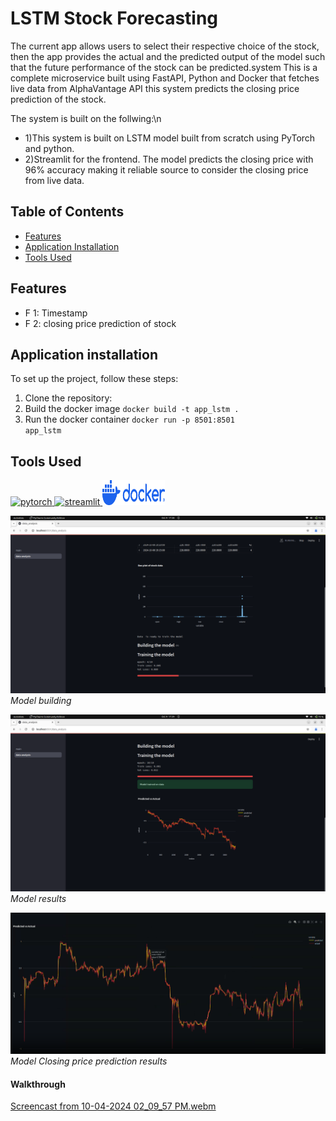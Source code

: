 # LSTM Stock Forecasting

The current app allows users to select their respective choice of the stock, then the app provides 
the actual and the predicted output of the model such that the future performance of the stock can be predicted.system 
This is a complete microservice built using FastAPI, Python and Docker that fetches live data from AlphaVantage API this system predicts the closing price prediction of the stock.

The system is built on the follwing:\n
  - 1)This system is built on LSTM model built from scratch using PyTorch and python.
  - 2)Streamlit for the frontend.
The model predicts the closing price with 96% accuracy making it reliable source to consider the closing price from live data.
  
## Table of Contents
- [Features](#features)
- [Application Installation](#installation)
- [Tools Used](#tools-used)



## Features
- F 1: Timestamp
- F 2: closing price prediction of stock

## Application installation
To set up the project, follow these steps:

1. Clone the repository:
2. Build the docker image
<code>docker build -t app_lstm .</code>
3. Run the docker container
<code>docker run -p 8501:8501 app_lstm</code>

## Tools Used
<p align="left">
<a href="https://pytorch.org/" target="_blank" rel="noreferrer">
 <img src="https://www.vectorlogo.zone/logos/pytorch/pytorch-icon.svg" alt="pytorch" width="40" height="40"/>
</a>
<a href="https://streamlit.io/" target="_blank" rel="noreferrer">
 <img src="https://streamlit.io/images/brand/streamlit-mark-color.svg" alt="streamlit" width="40" height="40"/>
</a>
<a href="" target="_blank" rel="noreferrer">
 <img src="https://github.com/Venkata-Ch/LSTM_App/blob/65860ae206f960db552639815e438f7bab54e806/assets/docker-logo-blue.png" alt="streamlit" width="100" height="40"/>
</a>
</p>




![Screenshot 2](https://github.com/Venkata-Ch/LSTM_App/blob/65860ae206f960db552639815e438f7bab54e806/assets/Screenshot%20from%202024-10-09%2017-29-01.png)
*Model building*

![Screenshot 2](https://github.com/Venkata-Ch/LSTM_App/blob/65860ae206f960db552639815e438f7bab54e806/assets/Screenshot%20from%202024-10-09%2017-29-18.png)
*Model results*

![Screenshot 3](https://github.com/Venkata-Ch/LSTM_App/blob/e00f5dfb15a5d827e06b77aeae56c24f5a2b9186/assets/Screenshot%202024-10-13%20175823.png)
*Model Closing price prediction results*

#### Walkthrough



[Screencast from 10-04-2024 02_09_57 PM.webm](https://github.com/user-attachments/assets/2d909304-d679-4088-9324-08a2635f2537)

